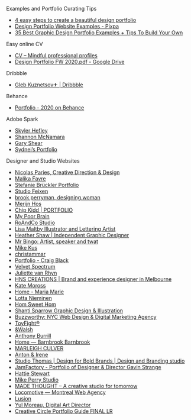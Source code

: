 Examples and Portfolio Curating Tips
* [4 easy steps to create a beautiful design portfolio](https://www.aiga.org/4-easy-steps-to-create-a-beautiful-design-portfolio)
* [Design Portfolio Website Examples - Pixpa](https://www.pixpa.com/examples/design)
* [35 Best Graphic Design Portfolio Examples + Tips To Build Your Own](https://www.shillingtoneducation.com/blog/graphic-design-portfolio/)

Easy online CV
* [CV – Mindful professional profiles](https://read.cv/)
* [Design Portfolio FW 2020.pdf - Google Drive](https://drive.google.com/file/d/1sq9TJk-dcOrwFbHcie1eEXJNMhTWTrZM/view)

Dribbble
* [Gleb Kuznetsov✈ | Dribbble](https://dribbble.com/glebich)

Behance
* [Portfolio - 2020 on Behance](https://www.behance.net/gallery/94853223/Portfolio-2020)

Adobe Spark
* [Skyler Hefley](https://spark.adobe.com/page/KNIGfUWGGQc69/)
* [Shannon McNamara](https://spark.adobe.com/page/uMXmODG4I2QQB/)
* [Gary Shear](https://spark.adobe.com/page/RUestmsVHFVcK/)
* [Sydnei’s Portfolio](https://spark.adobe.com/page/wF8W0IyeANnUn/)

Designer and Studio Websites
* [Nicolas Paries, Creative Direction & Design](http://nicolasparies.com/)
* [Malika Favre](https://www.malikafavre.com/)
* [Stefanie Brückler Portfolio](http://stefaniebrueckler.com/#projects)
* [Studio Feixen](https://www.studiofeixen.ch/)
* [brook perryman, designing.woman](https://brook-perryman.pixpa.com/portfolio)
* [Merijn Hos](http://merijnhos.com/)
* [Chip Kidd | PORTFOLIO](http://chipkidd.com/home/portfolio-3/)
* [My Poor Brain](http://www.mypoorbrain.com/)
* [RoAndCo Studio](http://www.roandcostudio.com/#0)
* [Lisa Maltby Illustrator and Lettering Artist](https://www.lisamaltby.com/)
* [Heather Shaw | Independent Graphic Designer](http://heathershaw.com/)
* [Mr Bingo: Artist, speaker and twat](https://mr.bingo/)
* [Mike Kus](https://www.mikekus.com/)
* [christammar](https://www.christammar.com/)
* [Portfolio - Craig Black](https://craigblackdesign.com/)
* [Velvet Spectrum](https://www.velvetspectrum.com/)
* [Juliette van Rhyn](https://www.juliettevanrhyn.com/)
* [HNS CREATIONS | Brand and experience designer in Melbourne](https://hnscreations.com.au/)
* [Kate Moross](https://www.katemoross.com/)
* [Home - Maria Marie](https://mariamarie.com/)
* [Lotta Nieminen](https://www.lottanieminen.com/)
* [Hom Sweet Hom](https://www.homsweethom.com/)
* [Shanti Sparrow Graphic Design & Illustration](https://www.shantisparrow.com/)
* [Buzzworthy: NYC Web Design & Digital Marketing Agency](https://buzzworthystudio.com/)
* [ToyFight®](https://toyfight.co/)
* [&Walsh](https://andwalsh.com/)
* [Anthony Burrill](https://anthonyburrill.com/)
* [Home — Barnbrook Barnbrook](https://barnbrook.net/)
* [MARLEIGH CULVER](https://www.marleighculver.com/)
* [Anton & Irene](https://antonandirene.com/)
* [Studio Thomas | Design for Bold Brands | Design and Branding studio](https://studiothomas.co.uk/)
* [JamFactory - Portfolio of Designer & Director Gavin Strange](https://www.jam-factory.com/)
* [Hattie Stewart](http://www.hattiestewart.com/)
* [Mike Perry Studio](https://www.mikeperrystudio.com/)
* [MADE THOUGHT – A creative studio for tomorrow](https://www.madethought.com/)
* [Locomotive — Montreal Web Agency](https://locomotive.ca/en)
* [Lusion](https://lusion.co/)
* [Yul Moreau, Digital Art Director](http://y78.fr/)
* [Creative Circle Portfolio Guide FINAL LR](https://www.creativecircle.com/wp-content/uploads/pdfs/Creative_Circle_Portfolio_Guide_Full.pdf)
